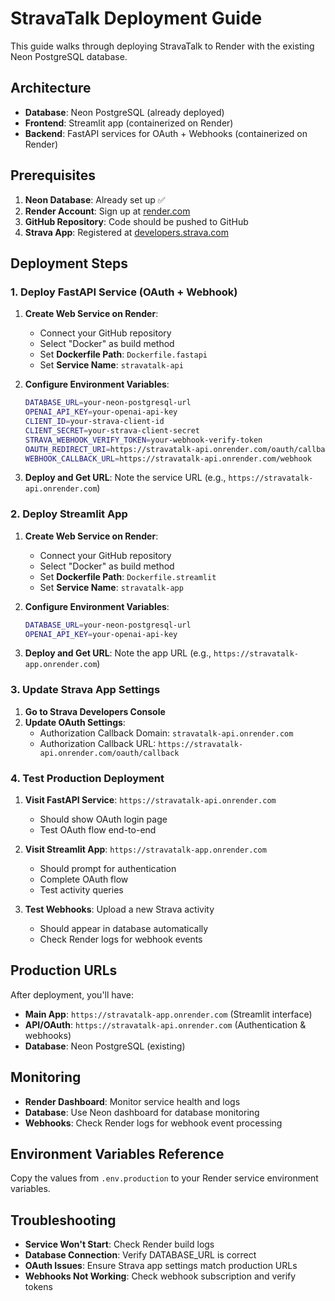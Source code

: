 # StravaTalk Deployment Guide

This guide walks through deploying StravaTalk to Render with the existing Neon PostgreSQL database.

## Architecture

- **Database**: Neon PostgreSQL (already deployed)
- **Frontend**: Streamlit app (containerized on Render)
- **Backend**: FastAPI services for OAuth + Webhooks (containerized on Render)

## Prerequisites

1. **Neon Database**: Already set up ✅
2. **Render Account**: Sign up at [render.com](https://render.com)
3. **GitHub Repository**: Code should be pushed to GitHub
4. **Strava App**: Registered at [developers.strava.com](https://developers.strava.com)

## Deployment Steps

### 1. Deploy FastAPI Service (OAuth + Webhook)

1. **Create Web Service on Render**:
   - Connect your GitHub repository
   - Select "Docker" as build method
   - Set **Dockerfile Path**: `Dockerfile.fastapi`
   - Set **Service Name**: `stravatalk-api`

2. **Configure Environment Variables**:
   ```bash
   DATABASE_URL=your-neon-postgresql-url
   OPENAI_API_KEY=your-openai-api-key
   CLIENT_ID=your-strava-client-id
   CLIENT_SECRET=your-strava-client-secret
   STRAVA_WEBHOOK_VERIFY_TOKEN=your-webhook-verify-token
   OAUTH_REDIRECT_URI=https://stravatalk-api.onrender.com/oauth/callback
   WEBHOOK_CALLBACK_URL=https://stravatalk-api.onrender.com/webhook
   ```

3. **Deploy and Get URL**: Note the service URL (e.g., `https://stravatalk-api.onrender.com`)

### 2. Deploy Streamlit App

1. **Create Web Service on Render**:
   - Connect your GitHub repository
   - Select "Docker" as build method  
   - Set **Dockerfile Path**: `Dockerfile.streamlit`
   - Set **Service Name**: `stravatalk-app`

2. **Configure Environment Variables**:
   ```bash
   DATABASE_URL=your-neon-postgresql-url
   OPENAI_API_KEY=your-openai-api-key
   ```

3. **Deploy and Get URL**: Note the app URL (e.g., `https://stravatalk-app.onrender.com`)

### 3. Update Strava App Settings

1. **Go to Strava Developers Console**
2. **Update OAuth Settings**:
   - Authorization Callback Domain: `stravatalk-api.onrender.com`
   - Authorization Callback URL: `https://stravatalk-api.onrender.com/oauth/callback`

### 4. Test Production Deployment

1. **Visit FastAPI Service**: `https://stravatalk-api.onrender.com`
   - Should show OAuth login page
   - Test OAuth flow end-to-end

2. **Visit Streamlit App**: `https://stravatalk-app.onrender.com`  
   - Should prompt for authentication
   - Complete OAuth flow
   - Test activity queries

3. **Test Webhooks**: Upload a new Strava activity
   - Should appear in database automatically
   - Check Render logs for webhook events

## Production URLs

After deployment, you'll have:

- **Main App**: `https://stravatalk-app.onrender.com` (Streamlit interface)
- **API/OAuth**: `https://stravatalk-api.onrender.com` (Authentication & webhooks)
- **Database**: Neon PostgreSQL (existing)

## Monitoring

- **Render Dashboard**: Monitor service health and logs
- **Database**: Use Neon dashboard for database monitoring
- **Webhooks**: Check Render logs for webhook event processing

## Environment Variables Reference

Copy the values from `.env.production` to your Render service environment variables.

## Troubleshooting

- **Service Won't Start**: Check Render build logs
- **Database Connection**: Verify DATABASE_URL is correct
- **OAuth Issues**: Ensure Strava app settings match production URLs
- **Webhooks Not Working**: Check webhook subscription and verify tokens